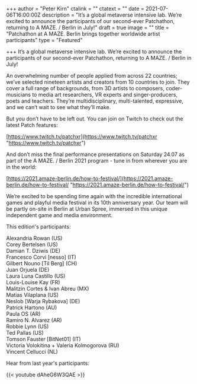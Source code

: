 +++
author = "Peter Kirn"
ctalink = ""
ctatext = ""
date = 2021-07-06T16:00:00Z
description = "It’s a global metaverse intensive lab. We’re excited to announce the participants of our second-ever Patchathon, returning to A MAZE. / Berlin in July!"
draft = true
image = ""
title = "Patchathon at A MAZE. Berlin brings together worldwide artist participants"
type = "Featured"

+++
It’s a global metaverse intensive lab. We’re excited to announce the participants of our second-ever Patchathon, returning to A MAZE. / Berlin in July!

An overwhelming number of people applied from across 22 countries; we’ve selected nineteen artists and creators from 10 countries to join. They cover a full range of backgrounds, from 3D artists to composers, coder-musicians to media art researchers, VR experts and singer-producers, poets and teachers. They’re multidisciplinary, multi-talented, expressive, and we can’t wait to see what they’ll make.

But you don’t have to be left out. You can join on Twitch to check out the latest Patch features:

[https://www.twitch.tv/patchxr](https://www.twitch.tv/patchxr "https://www.twitch.tv/patchxr")

And don’t miss the final performance presentations on Saturday 24.07 as part of the A MAZE. / Berlin 2021 program - tune in from wherever you are in the world:

[https://2021.amaze-berlin.de/how-to-festival/](https://2021.amaze-berlin.de/how-to-festival/ "https://2021.amaze-berlin.de/how-to-festival/")

We’re excited to be spending time again with the incredible international games and playful media festival in its 10th anniversary year. Our team will be partly on-site in Berlin at Urban Spree, immersed in this unique independent game and media environment.

This edition's participants:

Alexandria Rowan (US)  
Corey Bertelsen (US)  
Damian T. Dziwis (DE)  
Francesco Corvi \[nesso\] (IT)  
Gilbert Nouno \[Til Berg\] (CH)  
Juan Orjuela (DE)  
Laura Luna Castillo (US)  
Louis-Louise Kay (FR)  
Malitzin Cortes & Ivan Abreu (MX)  
Matias Vilaplana (US)  
Neslob \[Warja Rybakova\] (DE)  
Patrick Hartono (AU)  
Paula OS (AR)  
Ramiro N. Alvarez (AR)  
Robbie Lynn (US)  
Ted Pallas (US)  
Tomson Fauster \[BitNet01\] (IT)  
Victoria Volokitina + Valeria Kolmogorova (RU)  
Vincent Cellucci (NL)

Hear from last year's participants:

{{< youtube dAheG6W3QAE >}}